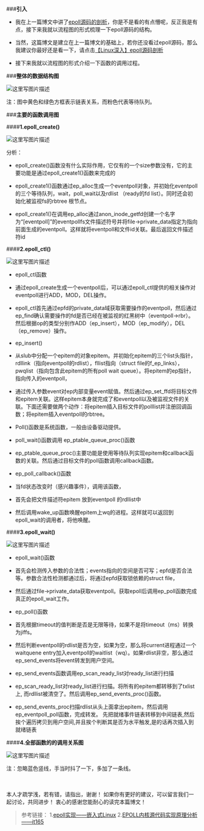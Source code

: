 ###**引入**

* 我在上一篇博文中讲了[epoll源码的剖析](http://blog.csdn.net/baiye_xing/article/details/76352935)，你是不是看的有点懵呢，反正我是有点，接下来我就以流程图的形式梳理一下epoll源码的结构。

* 当然，这篇博文是建立在上一篇博文的基础上，若你还没看过epoll源码，那么我建议你最好还是看一下，请点击[【Linux深入】epoll源码剖析
](http://blog.csdn.net/baiye_xing/article/details/76352935)

* 接下来我就以流程图的形式介绍一下函数的调用过程。

###**整体的数据结构图**

![这里写图片描述](http://img.blog.csdn.net/20170729202604214?watermark/2/text/aHR0cDovL2Jsb2cuY3Nkbi5uZXQvYmFpeWVfeGluZw==/font/5a6L5L2T/fontsize/400/fill/I0JBQkFCMA==/dissolve/70/gravity/SouthEast)

注：图中黄色和绿色方框表示链表关系，而粉色代表等待队列。

###**主要的函数调用图**

####**1.epoll_create()**

![这里写图片描述](http://img.blog.csdn.net/20170729203023873?watermark/2/text/aHR0cDovL2Jsb2cuY3Nkbi5uZXQvYmFpeWVfeGluZw==/font/5a6L5L2T/fontsize/400/fill/I0JBQkFCMA==/dissolve/70/gravity/SouthEast)

分析：

* epoll_create()函数没有什么实际作用，它仅有的一个size参数没有，它的主要功能是通过epoll_create1()函数来完成的

* epoll_create1()函数通过ep_alloc生成一个eventpoll对象，并初始化eventpoll的三个等待队列，wait，poll_wait以及rdlist （ready的fd list）。同时还会初始化被监视fs的rbtree 根节点。

* epoll_create1()在调用ep_alloc通过anon_inode_getfd创建一个名字为“[eventpoll]”的eventpollfs文件描述符号并将file->private_data指定为指向前面生成的eventpoll。这样就将eventpoll和文件id关联。最后返回文件描述符id


####**2.epoll_ctl()**

![这里写图片描述](http://img.blog.csdn.net/20170729204359009?watermark/2/text/aHR0cDovL2Jsb2cuY3Nkbi5uZXQvYmFpeWVfeGluZw==/font/5a6L5L2T/fontsize/400/fill/I0JBQkFCMA==/dissolve/70/gravity/SouthEast)

* epoll_ctl函数
 * 通过epoll_create生成一个eventpoll后，可以通过epoll_ctl提供的相关操作对eventpoll进行ADD，MOD，DEL操作。
 * epoll_ctl首先通过epfd的private_data域获取需要操作的eventpoll，然后通过ep_find确认需要操作的fd是否已经在被监视的红黑树中（eventpoll->rbr）。然后根据op的类型分别作ADD（ep_insert），MOD（ep_modify），DEL（ep_remove）操作。

* ep_insert()
 * 从slub中分配一个epitem的对象epitem。并初始化epitem的三个list头指针，rdllink（指向eventpoll的rdlist），fllist指向（struct file的f_ep_links），pwqlist（指向包含此epitem的所有poll wait queue）。将epitem的ep指针，指向传入的eventpoll，
 * 通过传入参数event对ep内部变量event赋值。然后通过ep_set_ffd将目标文件和epitem关联。这样epitem本身就完成了和eventpoll以及被监视文件的关联。下面还需要做两个动作：将epitem插入目标文件的polllist并注册回调函数；将epitem插入eventpoll的rbtree。

* Poll()函数是系统函数，一般由设备驱动提供。

* poll_wait()函数调用 ep_ptable_queue_proc()函数

* ep_ptable_queue_proc()主要功能是使用等待队列实现epitem和callback函数的关联。然后通过目标文件的poll函数调用callback函数。

* ep_poll_callback()函数
 * 当fd状态改变时（感兴趣事件），调用该函数，
 * 首先会把文件描述符epitem 放到eventpoll 的rdllist中
 * 然后调用wake_up函数唤醒epitem上wq的进程。这样就可以返回到epoll_wait的调用者，将他唤醒。


####**3.epoll_wait()**

![这里写图片描述](http://img.blog.csdn.net/20170729212247508?watermark/2/text/aHR0cDovL2Jsb2cuY3Nkbi5uZXQvYmFpeWVfeGluZw==/font/5a6L5L2T/fontsize/400/fill/I0JBQkFCMA==/dissolve/70/gravity/SouthEast)


* epoll_wait()函数
 * 首先会检测传入参数的合法性；events指向的空间是否可写；epfd是否合法等。参数合法性检测都通过后，将通过epfd获取锁依赖的struct file，
 * 然后通过file->private_data获取eventpoll。获取epoll后调用ep_poll函数完成真正的epoll_wait工作。

* ep_poll()函数
 * 首先根据timeout的值判断是否是无限等待，如果不是将timeout（ms）转换为jiffs。 
 * 然后判断eventpoll的rdlist是否为空，如果为空，那么将current进程通过一个waitquene entry加入eventpoll的waitlist（wq）。如果rdlist非空，那么通过ep_send_events将event转发到用户空间。

* ep_send_events函数调用ep_scan_ready_list对ready_list进行扫描

* ep_scan_ready_list对ready_list进行扫描。将所有的epitem都转移到了txlist上, 而rdllist被清空了。然后调用ep_send_events_proc()函数。

* ep_send_events_proc扫描rdlist从头上面拿出epitem，然后调用ep_eventpoll_poll函数，完成转发。
先把就绪事件链表转移到中间链表,然后挨个遍历拷贝到用户空间,并且挨个判断其是否为水平触发,是的话再次插入到就绪链表

####**4.全部函数的的调用关系图**


![这里写图片描述](http://img.blog.csdn.net/20170729214509475?watermark/2/text/aHR0cDovL2Jsb2cuY3Nkbi5uZXQvYmFpeWVfeGluZw==/font/5a6L5L2T/fontsize/400/fill/I0JBQkFCMA==/dissolve/70/gravity/SouthEast)

注：忽略蓝色竖线，手当时抖了一下，多加了一条线。

<br>
<br>
本人才疏学浅，若有错，请指出，谢谢！ 
如果你有更好的建议，可以留言我们一起讨论，共同进步！ 
衷心的感谢您能耐心的读完本篇博文！

> 参考链接：
> 1.[epoll实现——嵌入式Linux](http://www.embeddedlinux.org.cn/html/yingjianqudong/201405/11-2859.html#)
> 2.[EPOLL内核源代码实现原理分析——it165](http://www.it165.net/os/html/201207/2975.html)